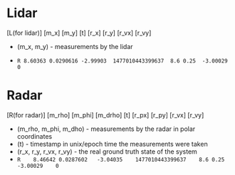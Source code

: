 # Lidar

[L(for lidar)] [m_x] [m_y] [t] [r_x] [r_y] [r_vx] [r_vy]
- (m_x, m_y) - measurements by the lidar



- `R 8.60363 0.0290616 -2.99903  1477010443399637  8.6 0.25  -3.00029  0`

# Radar


[R(for radar)] [m_rho] [m_phi] [m_drho] [t] [r_px] [r_py] [r_vx] [r_vy]

- (m_rho, m_phi, m_dho) - measurements by the radar in polar coordinates
- (t) - timestamp in unix/epoch time the measurements were taken
- (r_x, r_y, r_vx, r_vy) - the real ground truth state of the system
- `R	8.46642	0.0287602	-3.04035	1477010443399637	8.6	0.25	-3.00029	0`



